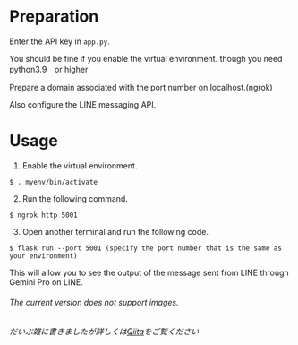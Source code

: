 # Preparation
Enter the API key in `app.py`.

You should be fine if you enable the virtual environment. though you need python3.9　or higher

Prepare a domain associated with the port number on localhost.(ngrok)

Also configure the LINE messaging API.

# Usage
1. Enable the virtual environment.
```
$ . myenv/bin/activate
```
2. Run the following command.
```
$ ngrok http 5001
```
3. Open another terminal and run the following code.
```
$ flask run --port 5001 (specify the port number that is the same as your environment)
```
This will allow you to see the output of the message sent from LINE through Gemini Pro on LINE.
###### The current version does not support images.
###### だいぶ雑に書きましたが詳しくは[Qiita](https://qiita.com/ryo09020/items/6d4f175e8428c6a91eb3)をご覧ください
